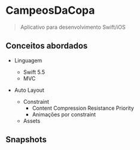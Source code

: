 # CampeosDaCopa
> Aplicativo para desenvolvimento Swift/iOS

## Conceitos abordados

* Linguagem
    * Swift 5.5
    * MVC

* Auto Layout
    * Constraint
        * Content Compression Resistance Priority
        * Animações por constraint
    * Assets

## Snapshots
